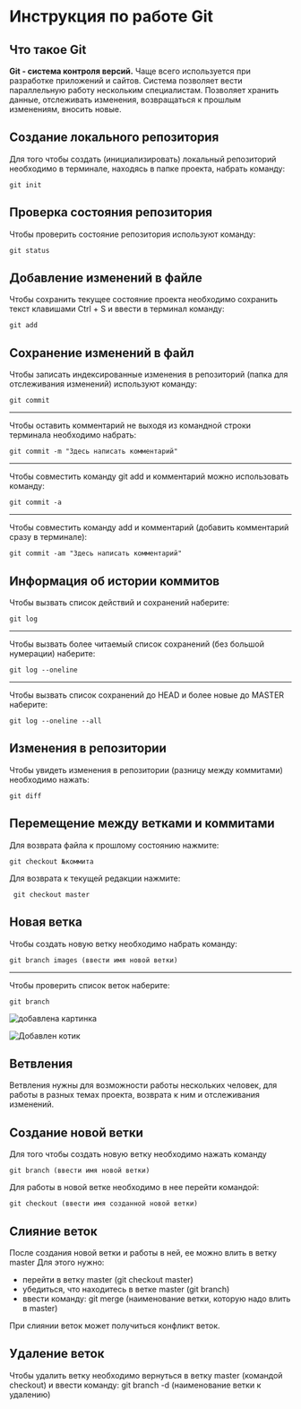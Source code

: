 # **Инструкция по работе Git**

## Что такое Git

**Git - система контроля версий.** Чаще всего используется при разработке приложений и сайтов. Система позволяет вести параллельную работу нескольким специалистам. Позволяет хранить данные, отслеживать изменения, возвращаться к прошлым изменениям, вносить новые.

## Создание локального репозитория

Для того чтобы создать  (инициализировать) локальный репозиторий необходимо в терминале, находясь в папке проекта, набрать команду:

    git init

## Проверка состояния репозитория

Чтобы проверить состояние репозитория используют команду:

    git status

## Добавление изменений в файле

Чтобы сохранить текущее состояние проекта необходимо сохранить текст клавишами Ctrl + S и ввести в терминал команду:

    git add

## Сохранение изменений в файл

Чтобы записать индексированные изменения в репозиторий (папка для отслеживания изменений) используют команду:

    git commit
***

Чтобы оставить комментарий не выходя из командной строки терминала необходимо набрать:

    git commit -m "Здесь написать комментарий"
***

Чтобы совместить команду git add и комментарий можно использовать команду:

    git commit -a 
***

Чтобы совместить команду add и комментарий (добавить комментарий сразу в терминале):

    git commit -am "Здесь написать комментарий"

## Информация об истории коммитов

Чтобы вызвать список действий и сохранений наберите:

    git log
***

Чтобы вызвать более читаемый список сохранений (без большой нумерации) наберите:

    git log --oneline
***

Чтобы вызвать список сохранений до HEAD и более новые до MASTER наберите:

    git log --oneline --all

## Изменения в репозитории

Чтобы увидеть изменения в репозитории (разницу между коммитами) необходимо нажать:

    git diff
    
## Перемещение между ветками и коммитами

Для возврата файла к прошлому состоянию нажмите:

    git checkout №коммита

Для возврата к текущей редакции нажмите:

     git checkout master

## Новая ветка

Чтобы создать новую ветку необходимо набрать команду:

    git branch images (ввести имя новой ветки)
***

Чтобы проверить список веток наберите:

    git branch



![добавлена картинка](images/foto_contin.jpg)

![Добавлен котик](images/cat.jpg)


## Ветвления

Ветвления нужны для возможности работы нескольких человек, для работы в разных темах проекта, возврата к ним и отслеживания изменений.


## Создание новой ветки

Для того чтобы создать новую ветку необходимо нажать команду

    git branch (ввести имя новой ветки)

Для работы в новой ветке необходимо в нее перейти командой:

    git checkout (ввести имя созданной новой ветки)


## Слияние веток

После создания новой ветки и работы в ней, ее можно влить в ветку master
Для этого нужно:
* перейти в ветку master (git checkout master) 
* убедиться, что находитесь в ветке master (git branch)
* ввести команду:
        git merge (наименование ветки, которую надо влить в master)


При слиянии веток может получиться конфликт веток. 




## Удаление веток

Чтобы удалить ветку необходимо вернуться в ветку master (командой checkout)
и ввести команду:
    git branch -d (наименование ветки к удалению)



